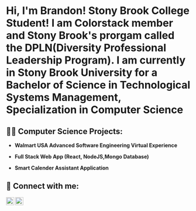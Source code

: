<h1>Hi, I'm Brandon! Stony Brook College Student! I am Colorstack member and Stony Brook's prorgam called the DPLN(Diversity Professional Leadership Program). I am currently in Stony Brook University for a Bachelor of Science in Technological Systems Management, Specialization in Computer Science


<h2>👨‍💻 Computer Science Projects:</h2>

- <b>Walmart USA Advanced Software Engineering Virtual Experience </b>
 
- <b>Full Stack Web App (React, NodeJS,Mongo Database)</b>
- <b>Smart Calender Assistant Application  </b>
 


<h2> 🤳 Connect with me:</h2>

[<img align="left" alt="BrandonFarrulla | LinkedIn" width="22px" src="https://cdn.jsdelivr.net/npm/simple-icons@v3/icons/linkedin.svg" />][linkedin]
[<img align="left" alt="Brandon Farrulla| Instagram" width="22px" src="https://cdn.jsdelivr.net/npm/simple-icons@v3/icons/instagram.svg" />][instagram]



[instagram]: https://www.instagram.com/jus.brandon0/](https://www.instagram.com/brvndonnn.__/)
[linkedin]: https://linkedin.com/in/brandonfarrulla

<!--
**joshmadakor1/joshmadakor1** is a ✨ _special_ ✨ repository because its `README.md` (this file) appears on your GitHub profile.

Here are some ideas to get you started:

- 🔭 I’m currently working on ...
- 🌱 I’m currently learning ...
- 👯 I’m looking to collaborate on ...
- 🤔 I’m looking for help with ...
- 💬 Ask me about ...
- 📫 How to reach me: ...
- 😄 Pronouns: ...
- ⚡ Fun fact: ...
-->
